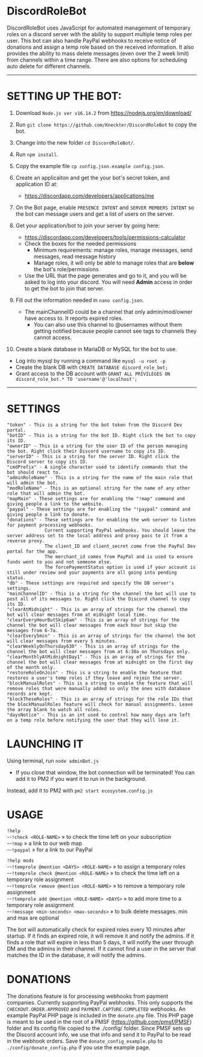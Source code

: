 # DiscordRoleBot

DiscordRoleBot uses JavaScript for automated management of temporary roles on a discord server with the ability to support multiple temp roles per user.
This bot can also handle PayPal webhooks to receive notice of donations and assign a temp role based on the received information.
It also provides the ability to mass delete messages (even over the 2 week limit) from channels within a time range.
There are also options for scheduling auto delete for different channels.

<hr />

# SETTING UP THE BOT:

1. Download `Node.js ver v16.14.2` from https://nodejs.org/en/download/

2. Run `git clone https://github.com/Kneckter/DiscordRoleBot` to copy the bot.

3. Change into the new folder `cd DiscordRoleBot/`.

4. Run `npm install`.

5. Copy the example file `cp config.json.example config.json`.

6. Create an applicaiton and get the your bot's secret token, and application ID at:
   * https://discordapp.com/developers/applications/me

7. On the Bot page, enable `PRESENCE INTENT` and `SERVER MEMBERS INTENT` so the bot can message users and get a list of users on the server.

8. Get your application/bot to join your server by going here:
   * https://discordapp.com/developers/tools/permissions-calculator
   * Check the boxes for the needed permissions
     * Minimum requirements: manage roles, manage messages, send messages, read message history
     * Manage roles, it will only be able to manage roles that are **below** the bot's role/permissions
   * Use the URL that the page generates and go to it, and you will be asked to log into your discord. You will need **Admin** access in order to get the bot to join that server.

9. Fill out the information needed in `nano config.json`.
   * The mainChannelID could be a channel that only admin/mod/owner have access to. It reports expired roles.
     * You can also use this channel to @usernames without them getting notified because people cannot see tags to channels they cannot access.

10. Create a blank database in MariaDB or MySQL for the bot to use.
   * Log into mysql by running a command like `mysql -u root -p`
   * Create the blank DB with `CREATE DATABASE discord_role_bot;`
   * Grant access to the DB account with `GRANT ALL PRIVILEGES ON discord_role_bot.* TO 'username'@'localhost';`

<hr />

# SETTINGS

```
"token" - This is a string for the bot token from the Discord Dev portal.
"botID" - This is a string for the bot ID. Right click the bot to copy its ID.
"ownerID" - This is a string for the user ID of the person managing the bot. Right click their Discord username to copy its ID.
"serverID" - This is a string for the server ID. Right click the Discord server to copy its ID.
"cmdPrefix" - A single character used to identify commands that the bot should react to.
"adminRoleName" - This is a string for the name of the main role that will admin the bot.
"modRoleName" - This is an optional string for the name of any other role that will admin the bot.
"mapMain" - These settings are for enabling the "!map" command and giving people a link to the website.
"paypal" - These settings are for enabling the "!paypal" command and giving people a link to donate.
"donations" - These settings are for enabling the web server to listen for payment processing webhooks.
              Current supporting PayPal webhooks. You should leave the server address set to the local address and proxy pass to it from a reverse proxy.
              The client_ID and client_secret come from the PayPal Dev portal for the app.
              The merchant_id comes from PayPal and is used to ensure funds went to you and not someone else.
              The forcePaymentStatus option is used if your account is still under review and your payments are all going into pending status.
"db" - These settings are required and specify the DB server's settings.
"mainChannelID" - This is a string for the channel the bot will use to post all of its messages to. Right click the Discord channel to copy its ID.
"clearAtMidnight" - This is an array of strings for the channel the bot will clear messages from at midnight local time.
"clearEveryHourButSkip6am" - This is an array of strings for the channel the bot will clear messages from each hour but skip the messages from 6-7a.
"clearEvery5min" - This is an array of strings for the channel the bot will clear messages from every 5 minutes.
"clearWeeklyOnThursday630" - This is an array of strings for the channel the bot will clear messages from at 6:30a on Thursdays only.
"clearMonthlyAtMidnightDay1" - This is an array of strings for the channel the bot will clear messages from at midnight on the first day of the month only.
"restoreRoleOnJoin" - This is a string to enable the feature that restores a user's temp roles if they leave and rejoin the server.
"blockManualRoles" - This is a string to enable the feature that will remove roles that were manually added so only the ones with database records are kept.
"blockTheseRoles" - This is an array of strings for the role IDs that the blockManualRoles feature will check for manual assignments. Leave the array blank to watch all roles.
"daysNotice" - This is an int used to control how many days are left on a temp role before notifying the user that they will lose it.
```

# LAUNCHING IT

Using terminal, run `node adminBot.js`

   * If you close that window, the bot connection will be terminated! You can add it to PM2 if you want it to run in the background.

Instead, add it to PM2 with `pm2 start ecosystem.config.js`

# USAGE

`!help`<br>
--`!check <ROLE-NAME>`   »   to check the time left on your subscription<br>
--`!map`   »   a link to our web map<br>
--`!paypal`   »   for a link to our PayPal<br>

`!help mods`<br>
--`!temprole @mention <DAYS> <ROLE-NAME>`   »   to assign a temporary roles<br>
--`!temprole check @mention <ROLE-NAME>`   »   to check the time left on a temporary role assignment<br>
--`!temprole remove @mention <ROLE-NAME>`   »   to remove a temporary role assignment<br>
--`!temprole add @mention <ROLE-NAME> <DAYS>`   »   to add more time to a temporary role assignment<br>
--`!message <min-seconds> <max-seconds>`   »   to bulk delete messages. min and max are optional<br>

The bot will automatically check for expired roles every 10 minutes after startup.
If it finds an expired role, it will remove it and notify the admins.
If it finds a role that will expire in less than 5 days, it will notify the user through DM and the admins in their channel.
If it cannot find a user in the server that matches the ID in the database, it will notify the admins.

# DONATIONS

The donations feature is for processing webhooks from payment companies. Currently supporting PayPal webhooks. This only supports the `CHECKOUT.ORDER.APPROVED` and `PAYMENT.CAPTURE.COMPLETED` webhooks.
An example PayPal PHP page is included in the `donate.php` file. This PHP page is meant to be used in the root of a PMSF (https://github.com/pmsf/PMSF) folder and its config file copied to the ./config/ folder.
Since PMSF sets up the Discord account info, we use that info and send it to PayPal to be read in the webhook orders. Save the `donate_config_example.php` to `./config/donate_config.php` if you use the example page.
